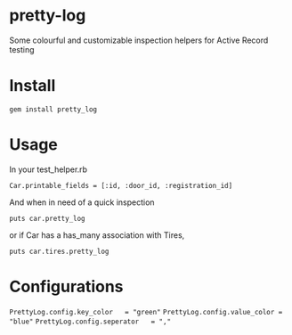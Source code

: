pretty-log
==========

Some colourful and customizable inspection helpers for Active Record testing

Install
=======
`gem install pretty_log`

Usage
=====
In your test_helper.rb

`Car.printable_fields = [:id, :door_id, :registration_id]`

And when in need of a quick inspection

`puts car.pretty_log`

or if Car has a has_many association with Tires,

`puts car.tires.pretty_log`


Configurations
==============

`PrettyLog.config.key_color   = "green"`
`PrettyLog.config.value_color = "blue"`
`PrettyLog.config.seperator   = ","`


